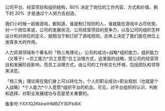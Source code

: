   

公司平台、经营项目和组织结构，80\% 决定了岗位的工作内容、方式和价值，剩下的 20\%  才是通过个人努力去创造。

  

我们小时候一起做游戏，都知道，谁是制订规则的人，谁就能在游戏中占尽优势。对一个岗位来说，公司的发展状况、公司经营项目的竞争力，以及公司的组织怎样设计和对岗位的定义，就相当于制订好了游戏规则，总体上决定了我们能在岗位上发挥多大的作用。

  

人力资源领域有个著名的「杨三角理论」，公司的成功=战略\*组织能力，组织能力（又等于）\=员工能力\*员工意愿\*员工治理方式，这里面的战略，受公司的经营项目和发展阶段影响，而员工治理方式，由公司的工作和文化环境，包括团队和领导来决定。

  

「杨三角」理论用在我们身上可以转化为，个人的职业成功=职业规划（也就是个人战略）\*个人能力\*个人意愿\*组织平台的机会。可见，对平台组织的认识、判断和选择，对职业发展成功与否是至关重要的。

  

备案号:YXX1QZKkkwlHMBZY3DFb8lX